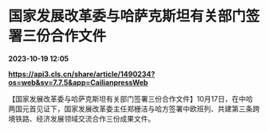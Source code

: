 # 国家发展改革委与哈萨克斯坦有关部门签署三份合作文件

**2023-10-19 12:05**

**https://api3.cls.cn/share/article/1490234?os=web&sv=7.7.5&app=CailianpressWeb**

【国家发展改革委与哈萨克斯坦有关部门签署三份合作文件】10月17日，在中哈两国元首见证下，国家发展改革委主任郑栅洁与哈方签署中欧班列、共建第三条跨境铁路、经济发展领域交流合作三份成果文件。